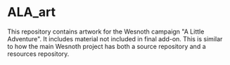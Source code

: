 # ALA_art

This repository contains artwork for the Wesnoth campaign "A Little Adventure".
It includes material not included in final add-on.
This is similar to how the main Wesnoth project has both a source repository and a resources repository.
